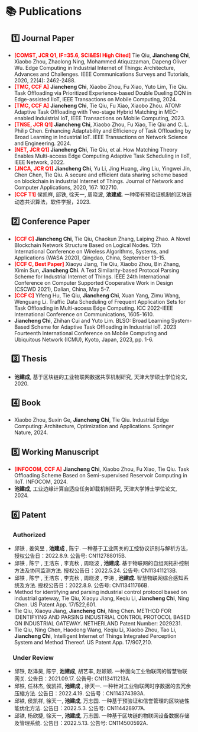 
# 📚 Publications 
##  &nbsp;&nbsp; 1️⃣ Journal Paper
- <span style="color: red; font-weight: bold;">[COMST, JCR Q1, IF=35.6, SCI&ESI High Cited]</span> Tie Qiu, **Jiancheng Chi**, Xiaobo Zhou, Zhaolong Ning, Mohammed Atiquzzaman, Dapeng Oliver Wu. Edge Computing in Industrial Internet of Things: Architecture, Advances and Challenges. IEEE Communications Surveys and Tutorials, 2020, 22(4): 2462-2488.
- <span style="color: red; font-weight: bold;">[TMC, CCF A]</span> **Jiancheng Chi**, Xiaobo Zhou, Fu Xiao, Yuto Lim, Tie Qiu. Task Offloading via Prioritized Experience-based Double Dueling DQN in Edge-assisted IIoT, IEEE Transactions on Mobile Computing, 2024. 
- <span style="color: red; font-weight: bold;">[TMC, CCF A]</span>  **Jiancheng Chi**, Tie Qiu, Fu Xiao, Xiaobo Zhou. ATOM: Adaptive Task Offloading with Two-stage Hybrid Matching in MEC-enabled Induistrial IoT, IEEE Transactions on Mobile Computing, 2023.
- <span style="color: red; font-weight: bold;">[TNSE, JCR Q1]</span>  **Jiancheng Chi**, Xiaobo Zhou, Fu Xiao, Tie Qiu and C. L. Philip Chen. Enhancing Adaptability and Efficiency of Task Offloading by Broad Learning in Industrial IoT. IEEE Transactions on Network Science and Engineering. 2024.
- <span style="color: red; font-weight: bold;">[NET, JCR Q1]</span>  **Jiancheng Chi**, Tie Qiu, et al. How Matching Theory Enables Multi-access Edge Computing Adaptive Task Scheduling in IIoT, IEEE Network, 2022.
- <span style="color: red; font-weight: bold;">[JNCA, JCR Q1]</span>  **Jiancheng Chi**, Yu Li, Jing Huang, Jing Liu, Yingwei Jin, Chen Chen, Tie Qiu. A secure and efficient data sharing scheme based on blockchain in industrial Internet of Things. Journal of Network and Computer Applications, 2020, 167: 102710.
- <span style="color: red; font-weight: bold;">[CCF T1]</span>  侯凯祥, 邱铁, 徐天一, 周晓波, **池建成**. 一种带有预验证机制的区块链动态共识算法，软件学报，2023. 

##  &nbsp;&nbsp; 2️⃣ Conference Paper
- <span style="color: red; font-weight: bold;">[CCF C]</span>  **Jiancheng Chi**, Tie Qiu, Chaokun Zhang, Laiping Zhao. A Novel Blockchain Network Structure Based on Logical Nodes. 15th International Conference on Wireless Algorithms, Systems, and Applications (WASA 2020), Qingdao, China, September 13–15.
- <span style="color: red; font-weight: bold;">[CCF C, Best Paper]</span>  Xiaoyu Jiang, Tie Qiu, Xiaobo Zhou, Bin Zhang, Ximin Sun, **Jiancheng Chi**. A Text Similarity-based Protocol Parsing Scheme for Industrial Internet of Things. IEEE 24th International Conference on Computer Supported Cooperative Work in Design (CSCWD 2021), Dalian, China, May 5-7.
- <span style="color: red; font-weight: bold;">[CCF C]</span>  Yifeng Hu, Tie Qiu, **Jiancheng Chi**, Xuan Yang, Zimu Wang, Wenguang Li. Traffic Data Scheduling of Frequent Application Sets for Task Offloading in Multi-access Edge Computing. ICC 2022-IEEE International Conference on Communications, 1605-1610.
- **Jiancheng Chi**, Zhihan Cui and Yuto Lim. BLSO: Broad Learning System-Based Scheme for Adaptive Task Offloading in Industrial IoT. 2023 Fourteenth International Conference on Mobile Computing and Ubiquitous Network (ICMU), Kyoto, Japan, 2023, pp. 1-6.

##  &nbsp;&nbsp; 3️⃣ Thesis
- **池建成**, 基于区块链的工业物联网数据共享机制研究, 天津大学硕士学位论文, 2020.

##  &nbsp;&nbsp; 4️⃣ Book
- Xiaobo Zhou, Suxin Ge, **Jiancheng Chi**, Tie Qiu. Industrial Edge Computing: Architecture, Optimization and Applications. Springer Nature, 2024.

##  &nbsp;&nbsp; 5️⃣ Working Manuscript

- <span style="color: red; font-weight: bold;">[INFOCOM, CCF A]</span>  **Jiancheng Chi**, Xiaobo Zhou, Fu Xiao, Tie Qiu. Task Offloading Scheme Based on Semi-supervised Reservoir Computing in IIoT. INFOCOM, 2024.
- **池建成**, 工业边缘计算自适应任务卸载机制研究, 天津大学博士学位论文, 2024.

##  &nbsp;&nbsp; 6️⃣ Patent
### &nbsp;&nbsp;&nbsp;&nbsp; Authorized
- 邱铁 , 姜笑昱 , **池建成** , 陈宁.  一种基于工业网关的工控协议识别与解析方法，授权公告日：2022.8.9. 公告号: CN112788015B.
- 邱铁 , 陈宁 , 王浩东 , 李克秋 , 周晓波 , **池建成**.  基于物联网的自组网拓扑控制方法及协同监测方法. 授权公告日：2022.5.24. 公告号: CN113411213B.
- 邱铁 , 陈宁 , 王浩东 , 李克秋 , 周晓波 , 李涛 , **池建成**.  智慧物联网综合感知系统及方法. 授权公告日：2022.8.9. 公告号: CN113411766B.
- Method for identifying and parsing industrial control protocol based on industrial gateway, Tie Qiu, Xiaoyu Jiang, Keqiu Li, **Jiancheng Chi**, Ning Chen. US Patent App. 17/522,601.
- Tie Qiu, Xiaoyu Jiang, **Jiancheng Chi**, Ning Chen. METHOD FOR IDENTIFYING AND PARSING INDUSTRIAL CONTROL PROTOCOL BASED ON INDUSTRIAL GATEWAY. NETHERLAND Patent Number: 2029231.
- Tie Qiu, Ning Chen, Haodong Wang, Keqiu Li, Xiaobo Zhou, Tao Li, **Jiancheng Chi**, Intelligent Internet of Things Integrated Perception System and Method Thereof. US Patent App. 17/907,210.

### &nbsp;&nbsp;&nbsp;&nbsp; Under Review
- 邱铁, 赵泽昊, 陈宁, **池建成**, 胡艺丰, 赵颖颖. 一种面向工业物联网的智慧物联网关. 公告日：2021.09.17. 公告号: CN113411213A.
- 邱铁, 任林杰, 侯凯祥, **池建成** , 徐天一. 一种针对工业物联网时序数据的去冗余压缩方法. 公告日：2022.4.19. 公告号：CN114374393A.
- 邱铁, 侯凯祥, 徐天一, **池建成**, 万志国. 一种基于预验证和信誉管理的区块链性能优化方法. 公告日：2022.5.3. 公告号: CN114428977A.
- 邱铁, 杨欣捷, 徐天一, **池建成**, 万志国.  一种基于区块链的物联网设备数据存储及管理系统. 公告日：2022.5.13. 公告号:  CN114500592A.
